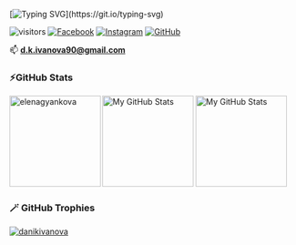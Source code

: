 <!--   my-ticker -->    
[![Typing SVG](https://readme-typing-svg.herokuapp.com?font=Fira+Code&weight=600&pause=1000&color=F73713&background=04090F00&vCenter=true&width=435&lines=Hi+there+👋,+I+am+Daniela+Ivanova;+Welcome+to+My+Profile!)](https://git.io/typing-svg)

![visitors](https://komarev.com/ghpvc/?username=kalintsenkov)
[![Facebook](https://img.shields.io/badge/-Facebook-00B2FF?style=flat-square&logo=Facebook&logoColor=white)](https://www.facebook.com/profile.php?id=100000202014423/)
[![Instagram](https://img.shields.io/badge/-Instagram-e4405f?style=flat-square&logo=Instagram&logoColor=white)](https://www.instagram.com/krasimirova.dd/)
[![GitHub](https://img.shields.io/badge/-Github-000000?style=flat-square&logo=Github&logoColor=white)](https://github.com/DanikIvanova)

📫 **d.k.ivanova90@gmail.com**


### ⚡GitHub Stats

<p><img height="160em" img align="left" src="https://github-readme-streak-stats.herokuapp.com/?user=elenagyankova&" alt="elenagyankova" /></p>

<p>
<img height="160em" alt="My GitHub Stats" src="https://github-readme-stats.vercel.app/api?username=danikivanova&show_icons=true&bg_color=00000000&hide_border=true&text_color=3498db&&count_private=true" />

  <img height="160em" alt="My GitHub Stats" src="https://github-readme-stats.vercel.app/api/top-langs/?username=danikivanova&langs_count=8&layout=compact&hide_border=true&bg_color=00000000&text_color=3498db&&count_private=true&include_all_commits=true" />
</p>
<p></p><p></p>

### 🪄 GitHub Trophies

<p align="left"> <a href="https://github.com/ryo-ma/github-profile-trophy"><img src="https://github-profile-trophy.vercel.app/?username=danikivanova" alt="danikivanova" /></a> </p>

